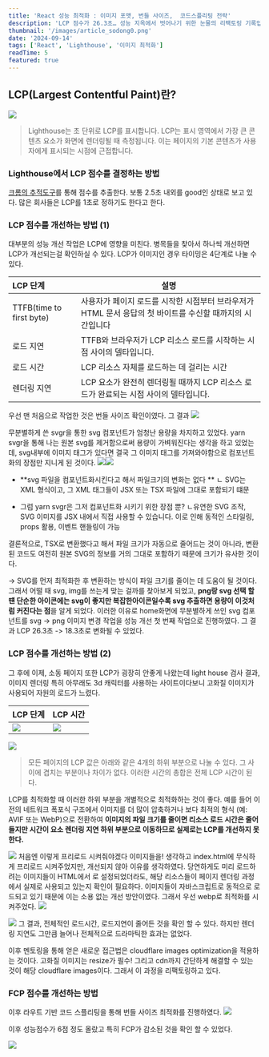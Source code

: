 ```yaml
---
title: 'React 성능 최적화 : 이미지 포맷, 번들 사이즈,  코드스플리팅 전략'
description: 'LCP 점수가 26.3초… 성능 지옥에서 벗어나기 위한 눈물의 리팩토링 기록입니다. WebP 변환, CDN 도입, 코드 스플리팅까지, LCP와 FCP 점수를 어떻게 줄였는지 공유합니다.'
thumbnail: '/images/article_sodong0.png'
date: '2024-09-14'
tags: ['React', 'Lighthouse', '이미지 최적화']
readTime: 5
featured: true
---
```


## LCP(Largest Contentful Paint)란?

![](https://velog.velcdn.com/images/imeureka/post/9d13c96d-e0d6-40cf-b936-a99e84008d60/image.png)

> Lighthouse는 초 단위로 LCP를 표시합니다. LCP는 표시 영역에서 가장 큰 콘텐츠 요소가 화면에 렌더링될 때 측정됩니다. 이는 페이지의 기본 콘텐츠가 사용자에게 표시되는 시점에 근접합니다.

### Lighthouse에서 LCP 점수를 결정하는 방법

[크롬의 추적도구](https://www.chromium.org/developers/how-tos/trace-event-profiling-tool/)를 통해 점수를 추출한다.
보통 2.5초 내외를 good인 상태로 보고 있다. 많은 회사들은 LCP를 1초로 정하기도 한다고 한다.

### LCP 점수를 개선하는 방법 (1)

대부분의 성능 개선 작업은 LCP에 영향을 미친다. 병목들을 찾아서 하나씩 개선하면 LCP가 개선되는걸 확인하실 수 있다. LCP가 이미지인 경우 타이밍은 4단계로 나눌 수 있다.

| LCP 단계                 | 설명                                                                                                      |
| :----------------------- | --------------------------------------------------------------------------------------------------------- |
| TTFB(time to first byte) | 사용자가 페이지 로드를 시작한 시점부터 브라우저가 HTML 문서 응답의 첫 바이트를 수신할 때까지의 시간입니다 |
| 로드 지연                | TTFB와 브라우저가 LCP 리소스 로드를 시작하는 시점 사이의 델타입니다.                                      |
| 로드 시간                | LCP 리소스 자체를 로드하는 데 걸리는 시간                                                                 |
| 렌더링 지연              | LCP 요소가 완전히 렌더링될 때까지 LCP 리소스 로드가 완료되는 시점 사이의 델타입니다.                      |

우선 맨 처음으로 작업한 것은 번들 사이즈 확인이였다. 그 결과
![](https://velog.velcdn.com/images/imeureka/post/fb949eb9-3568-4003-b305-fa625ffca52d/image.png)

무분별하게 쓴 svgr을 통한 svg 컴포넌트가 엄청난 용량을 차지하고 있었다. yarn svgr을 통해 나는 원본 svg를 제거함으로써 용량이 가벼워진다는 생각을 하고 있었는데, svg내부에 이미지 태그가 있다면 결국 그 이미지 태그를 가져와야함으로 컴포넌트화의 장점만 지니게 된 것이다.
![](https://velog.velcdn.com/images/imeureka/post/d08ed868-2a7d-4cb1-9d0d-30b95009ce2b/image.png)![](https://velog.velcdn.com/images/imeureka/post/e629087f-d567-4aa8-a0ee-c393500e129b/image.png)

- **svg 파일을 컴포넌트화시킨다고 해서 파일크기의 변화는 없다 **
  ㄴ SVG는 XML 형식이고, 그 XML 태그들이 JSX 또는 TSX 파일에 그대로 포함되기 떄문

- 그럼 yarn svgr은 그저 컴포넌트화 시키기 위한 장점 뿐?
  ㄴ유연한 SVG 조작, SVG 이미지를 JSX 내에서 직접 사용할 수 있습니다. 이로 인해 동적인 스타일링, props 활용, 이벤트 핸들링이 가능

결론적으로, TSX로 변환했다고 해서 파일 크기가 자동으로 줄어드는 것이 아니라, 변환된 코드도 여전히 원본 SVG의 정보를 거의 그대로 포함하기 때문에 크기가 유사한 것이다.

-> SVG를 먼저 최적화한 후 변환하는 방식이 파일 크기를 줄이는 데 도움이 될 것이다.
그래서 어떨 때 svg, img를 쓰는게 맞는 걸까를 찾아보게 되었고, **png랑 svg 선택 할 떈 단순한 아이콘에는 svg이 좋지만 복잡한아이콘일수록 svg 추출하면 용량이 이것처럼 커진다는 점**을 알게 되었다.
이러한 이유로 home화면에 무분별하게 쓰인 svg 컴포넌트를 svg -> png 이미지 변경 작업을 성능 개선 첫 번째 작업으로 진행하였다.
그 결과 LCP 26.3초 -> 18.3초로 변화될 수 있었다.

### LCP 점수를 개선하는 방법 (2)

그 후에 이제, 소동 페이지 또한 LCP가 굉장히 안좋게 나왔는데 light house 검사 결과, 이미지 렌더링 특히 아무래도 3d 캐릭터를 사용하는 사이트이다보니 고화질 이미지가 사용되어 자원의 로드가 느렸다.

| LCP 단계                                                                                          | LCP 시간                                                                                          |
| :------------------------------------------------------------------------------------------------ | ------------------------------------------------------------------------------------------------- |
| ![](https://velog.velcdn.com/images/imeureka/post/39906aea-ccba-4628-9c01-501929257e1f/image.png) | ![](https://velog.velcdn.com/images/imeureka/post/b37f6fd0-2872-4326-9362-013df5304ebe/image.png) |

![](https://velog.velcdn.com/images/imeureka/post/63d4456f-648d-4196-8b9e-261f3d3465fc/image.png)

> 모든 페이지의 LCP 값은 아래와 같은 4개의 하위 부분으로 나눌 수 있다. 그 사이에 겹치는 부분이나 차이가 없다. 이러한 시간의 총합은 전체 LCP 시간이 된다.

LCP를 최적화할 때 이러한 하위 부분을 개별적으로 최적화하는 것이 좋다.
예를 들어 이전의 네트워크 폭포식 구조에서 이미지를 더 많이 압축하거나 보다 최적의 형식 (예: AVIF 또는 WebP)으로 전환하여 **이미지의 파일 크기를 줄이면 리소스 로드 시간은 줄어들지만 시간이 요소 렌더링 지연 하위 부분으로 이동하므로 실제로는 LCP를 개선하지 못한다.**

![](https://velog.velcdn.com/images/imeureka/post/5376bd4d-705d-47d0-822d-f220ae28cb56/image.png)
처음엔 이렇게 프리로드 시켜줘야겠다 이미지들을! 생각하고 index.html에 무식하게 프리로드 시켜주었지만, 개선되지 않아 이유를 생각하였다. 당연하게도 미리 로드하려는 이미지들이 HTML에서 <link rel="preload">로 설정되었더라도, 해당 리소스들이 페이지 렌더링 과정에서 실제로 사용되고 있는지 확인이 필요하다. 이미지들이 자바스크립트로 동적으로 로드되고 있기 때문에 이는 소용 없는 개선 방안이였다.
그래서 우선 webp로 최적화를 시켜주었다.
![](https://velog.velcdn.com/images/imeureka/post/402c3819-18f0-447b-9141-ad63d4108b1b/image.png)

![](https://velog.velcdn.com/images/imeureka/post/7d52261a-0a13-4adb-86f0-4a67e6cd1d50/image.png)
그 결과, 전체적인 로드시간, 로드지연이 줄어든 것을 확인 할 수 있다. 하지만 렌더링 지연도 그만큼 늘어나 전체적으로 드라마틱한 효과는 없었다.

이후 멘토링을 통해 얻은 새로운 접근법은 cloudflare images optimization을 적용하는 것이다. 고화질 이미지는 resize가 필수! 그리고 cdn까지 간단하게 해결할 수 있는 것이 해당 cloudflare images이다. 그래서 이 과정을 리팩토링하고 있다.

### FCP 점수를 개선하는 방법

이후 라우트 기반 코드 스플리팅을 통해 번들 사이즈 최적화를 진행하였다.
![](https://velog.velcdn.com/images/imeureka/post/4dbf0e65-4604-495a-a900-63ed3ae0be1c/image.png)

이후 성능점수가 6점 정도 올랐고 특히 FCP가 감소된 것을 확인 할 수 있었다.

![](https://velog.velcdn.com/images/imeureka/post/a50b6ad0-b5a2-489b-84bf-2c664567853c/image.png)
